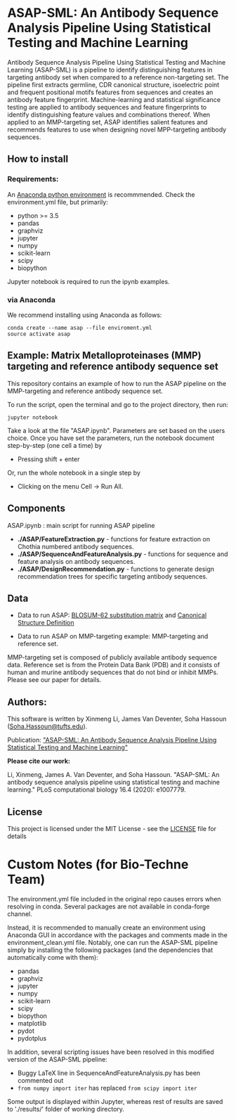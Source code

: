 # ASAP-SML: An Antibody Sequence Analysis Pipeline Using Statistical Testing and Machine Learning

Antibody Sequence Analysis Pipeline Using Statistical Testing and Machine Learning (ASAP-SML) is a pipeline to identify distinguishing features in targeting antibody set when compared to a reference non-targeting set. The pipeline first extracts germline, CDR canonical structure, isoelectric point and frequent positional motifs features from sequences and creates an antibody feature fingerprint. Machine-learning and statistical significance testing are applied to antibody sequences and feature fingerprints to identify distinguishing feature values and combinations thereof. When applied to an MMP-targeting set, ASAP identifies salient features and recommends features to use when designing novel MPP-targeting antibody sequences.

## How to install
### Requirements: 
An [Anaconda python environment](https://www.anaconda.com/download) is recommmended.
Check the environment.yml file, but primarily:
- python >= 3.5
- pandas
- graphviz
- jupyter
- numpy
- scikit-learn
- scipy
- biopython

Jupyter notebook is required to run the ipynb examples.

### via Anaconda 
We recommend installing using Anaconda as follows:
```
conda create --name asap --file enviroment.yml
source activate asap
```

## Example: Matrix Metalloproteinases (MMP) targeting and reference antibody sequence set

This repository contains an example of how to run the ASAP pipeline on the MMP-targeting and reference antibody sequence set.

To run the script, open the terminal and go to the project directory, then run:

`
jupyter notebook
`

Take a look at the file "ASAP.ipynb". Parameters are set based on the users choice. Once you have set the parameters, run the notebook document step-by-step (one cell a time) by 

- Pressing shift + enter

Or, run the whole notebook in a single step by 

- Clicking on the menu Cell -> Run All.

## Components
ASAP.ipynb : main script for running ASAP pipeline 

- **./ASAP/FeatureExtraction.py** -  functions for feature extraction on Chothia numbered antibody sequences.
- **./ASAP/SequenceAndFeatureAnalysis.py** - functions for sequence and feature analysis on antibody sequences. 
- **./ASAP/DesignRecommendation.py** - functions to generate design recommendation trees for specific targeting antibody sequences.

## Data

- Data to run ASAP: [BLOSUM-62 substitution matrix](https://en.wikipedia.org/wiki/BLOSUM#cite_ref-henikoff_1-0) and [Canonical Structure Definition](http://circe.med.uniroma1.it/pigs/canonical.php)

- Data to run ASAP on MMP-targeting example: MMP-targeting and reference set. 

MMP-targeting set is composed of publicly available antibody sequence data. Reference set is from the Protein Data Bank (PDB) and it consists of human and murine antibody sequences that do not bind or inhibit MMPs. Please see our paper for details.

## Authors:
This software is written by Xinmeng Li, James Van Deventer, Soha Hassoun (Soha.Hassoun@tufts.edu). 

Publication: ["ASAP-SML: An Antibody Sequence Analysis Pipeline Using Statistical Testing and Machine Learning"](https://journals.plos.org/ploscompbiol/article?id=10.1371/journal.pcbi.1007779)

**Please cite our work:**

Li, Xinmeng, James A. Van Deventer, and Soha Hassoun. "ASAP-SML: An antibody sequence analysis pipeline using statistical testing and machine learning." PLoS computational biology 16.4 (2020): e1007779.

## License

This project is licensed under the MIT License - see the [LICENSE](LICENSE) file for details

# Custom Notes (for Bio-Techne Team)
The environment.yml file included in the original repo causes errors when resolving in conda. Several packages are not available in conda-forge channel.

Instead, it is recommended to manually create an environment using Anaconda GUI in accordance with the packages and comments made in the environment_clean.yml file. Notably, one can run the ASAP-SML pipeline simply by installing the following packages (and the dependencies that automatically come with them):
- pandas
- graphviz
- jupyter
- numpy
- scikit-learn
- scipy
- biopython 
- matplotlib
- pydot
- pydotplus

In addition, several scripting issues have been resolved in this modified version of the ASAP-SML pipeline:
- Buggy LaTeX line in SequenceAndFeatureAnalysis.py has been commented out
- `from numpy import iter` has replaced `from scipy import iter`

Some output is displayed within Jupyter, whereas rest of results are saved to './results/' folder of working directory.